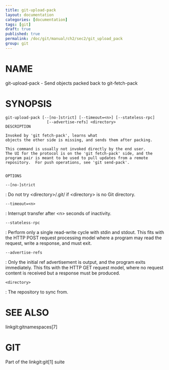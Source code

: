 ```yaml
---
title: git-upload-pack
layout: documentation
categories: [documentation]
tags: [git]
draft: true
published: true
permalink: /doc/git/manual/ch2/sec2/git_upload_pack
group: git
---
```


NAME
====

git-upload-pack - Send objects packed back to git-fetch-pack

SYNOPSIS
========

    git-upload-pack [--[no-]strict] [--timeout=<n>] [--stateless-rpc]
                      [--advertise-refs] <directory>
    DESCRIPTION

    Invoked by 'git fetch-pack', learns what
    objects the other side is missing, and sends them after packing.

    This command is usually not invoked directly by the end user.
    The UI for the protocol is on the 'git fetch-pack' side, and the
    program pair is meant to be used to pull updates from a remote
    repository.  For push operations, see 'git send-pack'.


    OPTIONS

`--[no-]strict`

:   Do not try &lt;directory&gt;/.git/ if &lt;directory&gt; is no Git directory.

`--timeout=<n>`

:   Interrupt transfer after &lt;n&gt; seconds of inactivity.

`--stateless-rpc`

:   Perform only a single read-write cycle with stdin and stdout. This fits with the HTTP POST request processing model where a program may read the request, write a response, and must exit.

`--advertise-refs`

:   Only the initial ref advertisement is output, and the program exits immediately. This fits with the HTTP GET request model, where no request content is received but a response must be produced.

`<directory>`

:   The repository to sync from.

SEE ALSO
========

linkgit:gitnamespaces\[7\]

GIT
===

Part of the linkgit:git\[1\] suite
